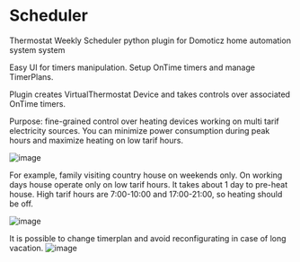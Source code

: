# Scheduler
Thermostat Weekly Scheduler python plugin for Domoticz home automation system system

Easy UI for timers manipulation. Setup OnTime timers and manage TimerPlans. 

Plugin creates VirtualThermostat Device and takes controls over associated OnTime timers.

Purpose: fine-grained control over heating devices working on multi tarif electricity sources.
You can minimize power consumption during peak hours and maximize heating on low tarif hours.

![image](https://user-images.githubusercontent.com/3448931/104951516-b84da580-59d3-11eb-9352-81169976b1df.png)

For example, family visiting country house on weekends only. On working days house operate only on low tarif hours.
It takes about 1 day to pre-heat house. High tarif hours are 7:00-10:00 and 17:00-21:00, so heating should be off.

![image](https://user-images.githubusercontent.com/3448931/104951409-7cb2db80-59d3-11eb-800f-d5d5e4ebc532.png)

It is possible to change timerplan and avoid reconfigurating in case of long vacation.
![image](https://user-images.githubusercontent.com/3448931/104952298-3e1e2080-59d5-11eb-8573-70804173ab34.png)
